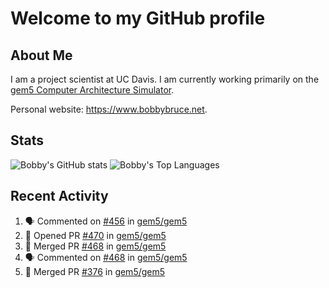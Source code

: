 # Welcome to my GitHub profile

## About Me

I am a project scientist at UC Davis. I am currently working primarily on the [gem5 Computer Architecture Simulator](https://github.com/gem5).

Personal website: <https://www.bobbybruce.net>.

## Stats

![Bobby's GitHub stats](https://github-readme-stats.vercel.app/api?username=bobbyrbruce&show_icons=true&theme=responsive&include_all_commits=true&count_private=true&show=reviews&disable_animations=true)
![Bobby's Top Languages ](https://github-readme-stats.vercel.app/api/top-langs/?username=bobbyrbruce&layout=compact&theme=responsive&count_private=true&langs_count=10&disable_animations=true)

## Recent Activity

<!--START_SECTION:activity-->
1. 🗣 Commented on [#456](https://github.com/gem5/gem5/issues/456#issuecomment-1765653415) in [gem5/gem5](https://github.com/gem5/gem5)
2. 💪 Opened PR [#470](https://github.com/gem5/gem5/pull/470) in [gem5/gem5](https://github.com/gem5/gem5)
3. 🎉 Merged PR [#468](https://github.com/gem5/gem5/pull/468) in [gem5/gem5](https://github.com/gem5/gem5)
4. 🗣 Commented on [#468](https://github.com/gem5/gem5/pull/468#issuecomment-1764998174) in [gem5/gem5](https://github.com/gem5/gem5)
5. 🎉 Merged PR [#376](https://github.com/gem5/gem5/pull/376) in [gem5/gem5](https://github.com/gem5/gem5)
<!--END_SECTION:activity-->
